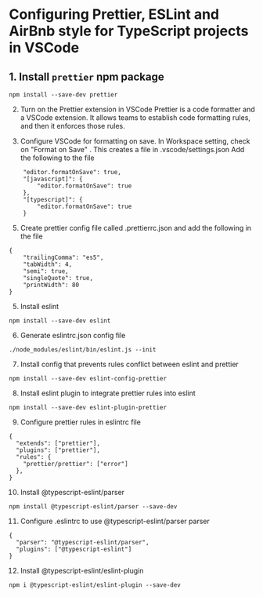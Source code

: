 # Configuring Prettier, ESLint and AirBnb style for TypeScript projects in VSCode

## 1. Install `prettier` npm package

```
npm install --save-dev prettier
```

2. Turn on the Prettier extension in VSCode
   Prettier is a code formatter and a VSCode extension. It allows teams to establish code formatting rules, and then it enforces those rules.

3) Configure VSCode for formatting on save.
   In Workspace setting, check on "Format on Save" . This creates a file in .vscode/settings.json
   Add the following to the file

```
    "editor.formatOnSave": true,
    "[javascript]": {
        "editor.formatOnSave": true
    },
    "[typescript]": {
        "editor.formatOnSave": true
    }
```

5. Create prettier config file called .prettierrc.json and add the following in the file

```
{
    "trailingComma": "es5",
    "tabWidth": 4,
    "semi": true,
    "singleQuote": true,
    "printWidth": 80
}

```

5. Install eslint

```
npm install --save-dev eslint
```

6. Generate eslintrc.json config file

```
./node_modules/eslint/bin/eslint.js --init
```

7. Install config that prevents rules conflict between eslint and prettier

```
npm install --save-dev eslint-config-prettier
```

8. Install eslint plugin to integrate prettier rules into eslint

```
npm install --save-dev eslint-plugin-prettier
```

9. Configure prettier rules in eslintrc file

```
{
  "extends": ["prettier"],
  "plugins": ["prettier"],
  "rules": {
    "prettier/prettier": ["error"]
  },
}
```

10. Install @typescript-eslint/parser

```
npm install @typescript-eslint/parser --save-dev
```

11. Configure .eslintrc to use @typescript-eslint/parser parser

```
{
  "parser": "@typescript-eslint/parser",
  "plugins": ["@typescript-eslint"]
}
```

12. Install @typescript-eslint/eslint-plugin

```
npm i @typescript-eslint/eslint-plugin --save-dev
```
